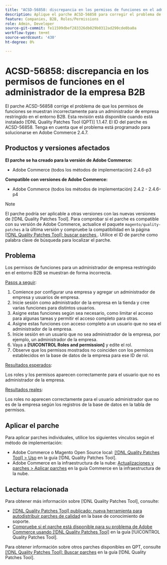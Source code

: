 ```yaml
---
title: "ACSD-56858: discrepancia en los permisos de funciones en el administrador de la empresa B2B"
description: Aplique el parche ACSD-56858 para corregir el problema de Adobe Commerce en el que los permisos de funciones se muestran incorrectamente para un administrador de empresa restringido en el entorno B2B.
feature: Companies, B2B, Roles/Permissions
role: Admin, Developer
source-git-commit: fe11599dbef283326db029b0312ad290cde0ba0a
workflow-type: tm+mt
source-wordcount: '430'
ht-degree: 0%

---
```


# ACSD-56858: discrepancia en los permisos de funciones en el administrador de la empresa B2B

El parche ACSD-56858 corrige el problema de que los permisos de funciones se muestran incorrectamente para un administrador de empresa restringido en el entorno B2B. Esta revisión está disponible cuando está instalado [!DNL Quality Patches Tool (QPT)] 1.1.47. El ID del parche es ACSD-56858. Tenga en cuenta que el problema está programado para solucionarse en Adobe Commerce 2.4.7.

## Productos y versiones afectados

**El parche se ha creado para la versión de Adobe Commerce:**

* Adobe Commerce (todos los métodos de implementación) 2.4.6-p3

**Compatible con versiones de Adobe Commerce:**

* Adobe Commerce (todos los métodos de implementación) 2.4.2 - 2.4.6-p4

>[!NOTE]
>
>El parche podría ser aplicable a otras versiones con las nuevas versiones de [!DNL Quality Patches Tool]. Para comprobar si el parche es compatible con su versión de Adobe Commerce, actualice el paquete `magento/quality-patches` a la última versión y compruebe la compatibilidad en la página [[!DNL Quality Patches Tool]: buscar parches ](https://experienceleague.adobe.com/tools/commerce-quality-patches/index.html). Utilice el ID de parche como palabra clave de búsqueda para localizar el parche.

## Problema

Los permisos de funciones para un administrador de empresa restringido en el entorno B2B se muestran de forma incorrecta.

<u>Pasos a seguir</u>:

1. Comience por configurar una empresa y agregar un administrador de empresa y usuarios de empresa.
1. Inicie sesión como administrador de la empresa en la tienda y cree varias funciones para distintos usuarios.
1. Asigne estas funciones según sea necesario, como limitar el acceso para algunas tareas y permitir el acceso completo para otras.
1. Asigne estas funciones con acceso completo a un usuario que no sea el administrador de la empresa.
1. Inicie sesión en un usuario que no sea administrador de la empresa, por ejemplo, un administrador de la empresa.
1. Vaya a **[!UICONTROL Roles and permission]** y edite el rol.
1. Observe que los permisos mostrados no coinciden con los permisos establecidos en la base de datos de la empresa para ese ID de rol.

<u>Resultados esperados</u>:

Los roles y los permisos aparecen correctamente para el usuario que no es administrador de la empresa.

<u>Resultados reales</u>:

Los roles no aparecen correctamente para el usuario administrador que no es de la empresa según los registros de la base de datos en la tabla de permisos.

## Aplicar el parche

Para aplicar parches individuales, utilice los siguientes vínculos según el método de implementación:

* Adobe Commerce o Magento Open Source local: [[!DNL Quality Patches Tool] > Uso](/help/tools/quality-patches-tool/usage.md) en la guía [!DNL Quality Patches Tool].
* Adobe Commerce en la infraestructura de la nube: [Actualizaciones y parches > Aplicar parches](https://experienceleague.adobe.com/docs/commerce-cloud-service/user-guide/develop/upgrade/apply-patches.html) en la guía Commerce en la infraestructura de la nube.

## Lectura relacionada

Para obtener más información sobre [!DNL Quality Patches Tool], consulte:

* [[!DNL Quality Patches Tool] publicado: nueva herramienta para autodistribuir parches de calidad](https://experienceleague.adobe.com/en/docs/commerce-knowledge-base/kb/announcements/commerce-announcements/magento-quality-patches-released-new-tool-to-self-serve-quality-patches) en la base de conocimiento de soporte.
* [Compruebe si el parche está disponible para su problema de Adobe Commerce usando [!DNL Quality Patches Tool]](/help/tools/quality-patches-tool/patches-available-in-qpt/check-patch-for-magento-issue-with-magento-quality-patches.md) en la guía [!UICONTROL Quality Patches Tool].


Para obtener información sobre otros parches disponibles en QPT, consulte [[!DNL Quality Patches Tool]: Buscar parches](https://experienceleague.adobe.com/tools/commerce-quality-patches/index.html) en la guía [!DNL Quality Patches Tool].
